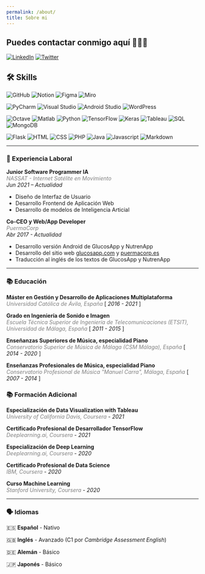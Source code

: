 ```yaml
---
permalink: /about/
title: Sobre mi
---
```

## Puedes contactar conmigo aquí 👩🏻‍💻

[![LinkedIn](https://img.shields.io/badge/-LinkedIn-1E88E5?style=for-the-badge&logo=linkedin&logoColor=FFFFFF)](linkedin.com/in/anapuermaruiz)
[![Twitter](https://img.shields.io/badge/-Twitter-1E88E5?style=for-the-badge&logo=twitter&logoColor=FFFFFF)](twitter.com/apuermaruiz)


## 🛠 Skills

![GitHub](https://img.shields.io/badge/-GitHub-9E9E9E?style=flat&logo=github&logoColor=ffffff)
![Notion](https://img.shields.io/badge/-Notion-9E9E9E?style=flat&logo=notion&logoColor=ffffff)
![Figma](https://img.shields.io/badge/-Figma-9E9E9E?style=flat&logo=figma&logoColor=ffffff)
![Miro](https://img.shields.io/badge/-Miro-9E9E9E?style=flat&logo=miro&logoColor=ffffff)

![PyCharm](https://img.shields.io/badge/-Pycharm-9E9E9E?style=flat&logo=pycharm&logoColor=ffffff)
![Visual Studio](https://img.shields.io/badge/-Visual_Studio-9E9E9E?style=flat&logo=visualstudio&logoColor=ffffff)
![Android Studio](https://img.shields.io/badge/-Android_Studio-9E9E9E?style=flat&logo=androidstudio&logoColor=ffffff)
![WordPress](https://img.shields.io/badge/-WordPress-9E9E9E?style=flat&logo=wordpress&logoColor=ffffff)

![Octave](https://img.shields.io/badge/-Octave-9E9E9E?style=flat&logo=octave&logoColor=ffffff)
![Matlab](https://img.shields.io/badge/-Matlab-9E9E9E?style=flat&logo=matlab&logoColor=ffffff)
![Python](https://img.shields.io/badge/-Python-9E9E9E?style=flat&logo=python&logoColor=ffffff)
![TensorFlow](https://img.shields.io/badge/-TensorFlow-9E9E9E?style=flat&logo=tensorflow&logoColor=ffffff)
![Keras](https://img.shields.io/badge/-Keras-9E9E9E?style=flat&logo=keras&logoColor=ffffff)
![Tableau](https://img.shields.io/badge/-Tableau-9E9E9E?style=flat&logo=tableau&logoColor=ffffff)
![SQL](https://img.shields.io/badge/-SQL-9E9E9E?style=flat&logo=SQL&logoColor=ffffff)
![MongoDB](https://img.shields.io/badge/-MongoDB-9E9E9E?style=flat&logo=mongodb&logoColor=ffffff)

![Flask](https://img.shields.io/badge/-Flask-9E9E9E?style=flat&logo=flask&logoColor=ffffff)
![HTML](https://img.shields.io/badge/-HTML-9E9E9E?style=flat&logo=HTML5&logoColor=ffffff)
![CSS](https://img.shields.io/badge/-CSS-9E9E9E?style=flat&logo=CSS3&logoColor=ffffff)
![PHP](https://img.shields.io/badge/-PHP-9E9E9E?style=flat&logo=PHP&logoColor=ffffff)
![Java](https://img.shields.io/badge/-Java-9E9E9E?style=flat&logo=Java&logoColor=ffffff)
![Javascript](https://img.shields.io/badge/-JavaScript-9E9E9E?style=flat&logo=Javascript&logoColor=ffffff)
![Markdown](https://img.shields.io/badge/-Markdown-9E9E9E?style=flat&logo=markdown&logoColor=ffffff)

---

### 💼 Experiencia Laboral


**Junior Software Programmer IA**    <br>
<span style="color:gray">_NASSAT - Internet Satélite en Movimiento_</span> <br>
 _Jun 2021 – Actualidad_
 
- Diseño de Interfaz de Usuario
- Desarrollo Frontend de Aplicación Web
- Desarrollo de modelos de Inteligencia Articial


**Co-CEO y Web/App Developer**    <br>
<span style="color:gray">_PuermaCorp_</span> <br>
_Abr 2017 - Actualidad_

- Desarrollo versión Android de GlucosApp y NutrenApp
- Desarrollo del sitio web [glucosapp.com](http://www.glucosapp.com/) y [puermacorp.es](http://www.puermacorp.es/)
- Traducción al inglés de los textos de GlucosApp y NutrenApp

---

### 📚 Educación

**Máster en Gestión y Desarrollo de Aplicaciones Multiplataforma** <br>
<span style="color:gray">_Universidad Católica de Ávila, España_</span>  [ *2016 - 2021* ]

**Grado en Ingeniería de Sonido e Imagen** <br>
<span style="color:gray">_Escuela Técnica Superior de Ingeniería de Telecomunicaciones (ETSIT), Universidad de Málaga, España_</span>  [ *2011 - 2015* ]

**Enseñanzas Superiores de Música, especialidad Piano** <br>
<span style="color:gray">_Conservatorio Superior de Música de Málaga (CSM Málaga), España_</span>  [ *2014 - 2020* ]

**Enseñanzas Profesionales de Música, especialidad Piano** <br>
<span style="color:gray">_Conservatorio Profesional de Música "Manuel Carra", Málaga, España_</span>  [ *2007 - 2014* ]

### 📚 Formación Adicional

**Especialización de Data Visualization with Tableau** <br>
<span style="color:gray">_University of California Davis, Coursera_</span> - *2021*

**Certificado Profesional de Desarrollador TensorFlow** <br>
<span style="color:gray">_Deeplearning.ai, Coursera_</span> - *2021*

**Especialización de Deep Learning** <br>
<span style="color:gray">_Deeplearning.ai, Coursera_</span> - *2020*

**Certificado Profesional de Data Science** <br>
<span style="color:gray">_IBM, Coursera_</span> - *2020*

**Curso Machine Learning** <br>
<span style="color:gray">_Stanford University, Coursera_</span> - *2020*

---

### 🗣️ Idiomas

🇪🇸  **Español** - Nativo

🇬🇧  **Inglés** - Avanzado (C1 por _Cambridge Assessment English_)

🇩🇪  **Alemán**  - Básico 

🇯🇵  **Japonés** - Básico 

